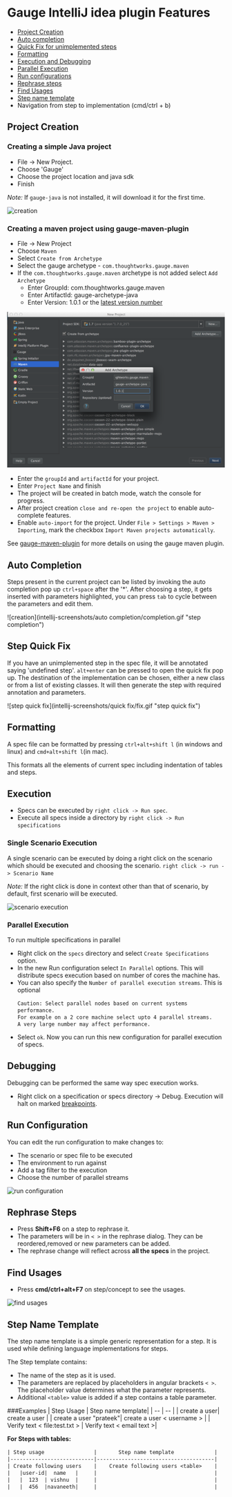 # Gauge IntelliJ idea plugin Features

* [Project Creation](#project-creation)
* [Auto completion](#auto-completion)
* [Quick Fix for unimplemented steps](#step-quick-fix)
* [Formatting](#formatting)
* [Execution and Debugging](#execution)
* [Parallel Execution](#parallel-execution)
* [Run configurations](#run-configuration)
* [Rephrase steps](#rephrase-steps)
* [Find Usages](#find-usages)
* [Step name template](#step-name-template)
* Navigation from step to implementation (cmd/ctrl + b)

## Project Creation

### Creating a simple Java project
 * File -> New Project.
 * Choose 'Gauge'
 * Choose the project location and java sdk
 * Finish

*Note:* If `gauge-java` is not installed, it will download it for the first time.

![creation](intellij-screenshots/creation/creation.gif "project creation")

### Creating a maven project using gauge-maven-plugin

* File -> New Project
* Choose `Maven`
* Select `Create from Archetype`
* Select the gauge archetype - `com.thoughtworks.gauge.maven`
* If the `com.thoughtworks.gauge.maven` archetype is not added select `Add Archetype`
    * Enter GroupId: com.thoughtworks.gauge.maven
    * Enter ArtifactId: gauge-archetype-java
    * Enter Version: 1.0.1 or the [latest version number](http://search.maven.org/#search%7Cga%7C1%7Cgauge-archetype-java)

![maven add archetype](intellij-screenshots/creation/maven_add_archetype.png "maven add archetype")


* Enter the `groupId` and `artifactId` for your project.
* Enter `Project Name` and finish
* The project will be created in batch mode, watch the console for progress.
* After project creation `close and re-open the project` to enable auto-complete features.
* Enable `auto-import` for the project. Under `File > Settings > Maven > Importing`, mark the checkbox  `Import Maven projects automatically`.

 See [gauge-maven-plugin](../advanced_readings/dependency_management_plugins/maven-plugin.md) for more details on using the gauge maven plugin.

## Auto Completion
Steps present in the current project can be listed by invoking the auto completion pop up `ctrl+space` after the '*'. After choosing a step, it gets inserted with parameters highlighted, you can press `tab` to cycle between the parameters and edit them.

![creation](intellij-screenshots/auto completion/completion.gif "step completion")


## Step Quick Fix

If you have an unimplemented step in the spec file, it will be annotated saying 'undefined step'. `alt+enter` can be pressed to open the quick fix pop up. The destination of the implementation can be chosen, either a new class or from a list of existing classes. It will then generate the step with required annotation and parameters.

![step quick fix](intellij-screenshots/quick fix/fix.gif "step quick fix")

## Formatting

A spec file can be formatted by pressing `ctrl+alt+shift l` (in windows and linux) and `cmd+alt+shift l`(in mac).

This formats all the elements of current spec including indentation of tables and steps.

## Execution

* Specs can be executed by `right click -> Run spec`.
* Execute all specs inside a directory by `right click -> Run specifications`

### Single Scenario Execution

A single scenario can be executed by doing a right click on the scenario which should be executed and choosing the scenario.
`right click -> run -> Scenario Name`

*Note:* If the right click is done in context other than that of scenario, by default, first scenario will be executed.

![scenario execution](intellij-screenshots/execution/scenario.gif "scenario execution")

### Parallel Execution

To run multiple specifications in parallel

* Right click on the `specs` directory and select `Create Specifications` option.
* In the new Run configuration select `In Parallel` options. This will distribute specs execution based on number of cores the machine has.
* You can also specify the `Number of parallel execution streams`. This is optional
    ```
    Caution: Select parallel nodes based on current systems performance.
    For example on a 2 core machine select upto 4 parallel streams.
    A very large number may affect performance.
    ```
* Select `ok`. Now you can run this new configuration for parallel execution of specs.


## Debugging
Debugging can be performed the same way spec execution works.

* Right click on a specification or specs directory -> Debug. Execution will halt on marked [breakpoints](https://www.jetbrains.com/idea/help/breakpoints.html).

## Run Configuration

You can edit the run configuration to make changes to:
* The scenario or spec file to be executed
* The environment to run against
* Add a tag filter to the execution
* Choose the number of parallel streams


![run configuration](intellij-screenshots/execution/config.gif "run configuration")

## Rephrase Steps
* Press **Shift+F6** on a step to rephrase it.
* The parameters will be in `< >` in the rephrase dialog. They can be reordered,removed or new parameters can be added.
* The rephrase change will reflect across **all the specs** in the project.

## Find Usages

* Press **cmd/ctrl+alt+F7** on step/concept to see the usages.

![find usages](intellij-screenshots/find_usages/find_usages.gif "find usages")

## Step Name Template

The step name template is a simple generic representation for a step. It is used while defining language implementations for steps.

The Step template contains:
* The name of the step as it is used.
* The parameters are replaced by placeholders in angular brackets `< >`. The placeholder value determines what the parameter represents.
* Additional `<table>`  value is added if a step contains a table parameter.

###Examples
| Step Usage | Step name template|
| --    | -- |
| create a user| create a user |
| create a user "prateek"| create a user < username > |
| Verify text < file:test.txt > | Verify text < email text >|


**For Steps with tables:**
````
| Step usage                |       Step name template             |
|---------------------------|--------------------------------------|
| Create following users    |    Create following users <table>    |
|   |user-id|  name   |     |                                      |
|   |  123  | vishnu  |     |                                      |
|   |  456  |navaneeth|     |                                      |

````
